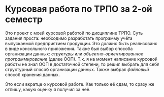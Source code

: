 # Курсовая работа по ТРПО за 2-ой семестр

Это проект с моей курсовой работой по дисциплине ТРПО. Суть задания проста: необходимо разработать программу учёта выпускаемой предприятием продукции. Это должно быть реализовано в виде консольного приложения. Также был выбор способа организации данных: *структуры* или *объектно-ориентированное программирование* (далее ООП). Т.к. я на момент написание курсовой работы не знал ООП в достаточной степени, то решил выбрать для себя структурный способ организации данных. Также выбрал *файловый* способ хранения данных.

Это если вкратце о курсовой работе. Как только её сдам, то сразу же отпишу, какую оценку я получил за неё.